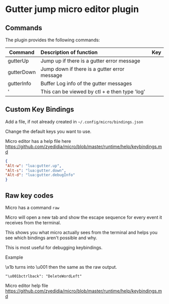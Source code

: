 # Gutter jump micro editor plugin

## Commands

The plugin provides the following commands:

 | Command       | Description of function                              |  Key  |
 | ------------- | :--------------------------------------------------- | :---: |
 | gutterUp      | Jump up if there is a gutter error message           |       |
 | gutterDown    | Jump down if there is a gutter error message         |       |
 | gutterInfo    | Buffer Log info of the gutter messages               |       |
 | '             | This can be viewed by ctl + e then type 'log'        |       |

## Custom Key Bindings

Add a file, if not already created in `~/.config/micro/bindings.json`

Change the default keys you want to use.

Micro editor has a help file here https://github.com/zyedidia/micro/blob/master/runtime/help/keybindings.md

```json
{
"Alt-w": "lua:gutter.up",
"Alt-s": "lua:gutter.down",
"Alt-d": "lua:gutter.debugInfo"
}
```

## Raw key codes

Micro has a command `raw`

Micro will open a new tab and show the escape sequence for every event it receives from the terminal.

This shows you what micro actually sees from the terminal and helps you see which bindings aren't possible and why.

This is most useful for debugging keybindings.

Example

\x1b turns into \u001 then the same as the raw output.

`"\u001bctrlback": "DeleteWordLeft"`

Micro editor help file https://github.com/zyedidia/micro/blob/master/runtime/help/keybindings.md
